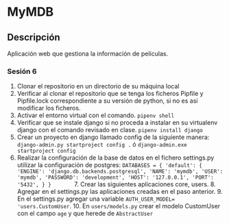 # MyMDB

## Descripción
Aplicación web que gestiona la información de películas.  

### Sesión 6
1. Clonar el repositorio en un directorio de su máquina local
2. Verificar al clonar el repositorio que se tenga los ficheros Pipfile y Pipfile.lock correspondiente a su versión de python, si no es así modificar los ficheros.
3. Activar el entorno virtual con el comando.
    `pipenv shell`
4. Verificar que se instale django si no proceda a instalar en su virtualenv django con el comando revisado en clase.
    `pipenv install django`
5. Crear un proyecto en django llamado config de la siguiente manera:
    `django-admin.py startproject config .` ó `django-admin.exe startproject config`
6. Realizar la configuración de la base de datos en el fichero settings.py utilizar la configuración de postgres:
    `
    DATABASES = {
        'default': {
            'ENGINE': 'django.db.backends.postgresql',
            'NAME': 'mymdb',
            'USER': 'mymdb',
            'PASSWORD': 'development',
            'HOST': '127.0.0.1',
            'PORT': '5432',
        }
    }       
    `
    7. Crear las siguientes aplicaciones core, users.
    8. Agregar en el settings.py las aplicaciones creadas en el paso anterior.
    9. En el settings.py agregar una variable `AUTH_USER_MODEL= 'users.CustomUser`.
    10. En `users/models.py` crear el modelo CustomUser con el campo `age` y que herede de `AbstractUser`
